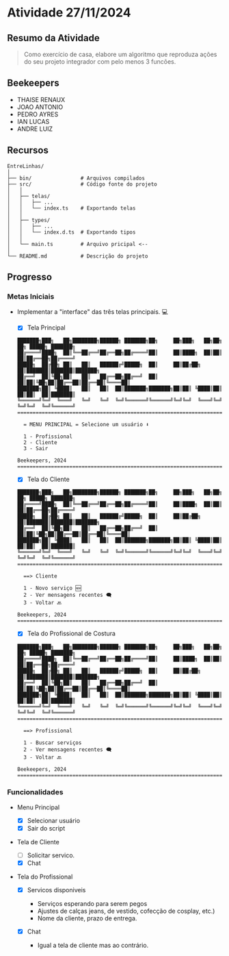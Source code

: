 <!-- markdownlint-disable MD013 -->

# Atividade 27/11/2024

## Resumo da Atividade

> Como exercício de casa, elabore um algoritmo que reproduza ações do seu projeto
> integrador com pelo menos 3 funcões.

## Beekeepers

- THAISE RENAUX
- JOAO ANTONIO
- PEDRO AYRES
- IAN LUCAS
- ANDRE LUIZ

## Recursos

```plaintext
EntreLinhas/
│
├── bin/                # Arquivos compilados
├── src/                # Código fonte do projeto
│   │
│   ├── telas/
│   │   ├── ...
│   │   └── index.ts    # Exportando telas
│   │
│   ├── types/
│   │   ├── ...
│   │   └── index.d.ts  # Exportando tipos
│   │
│   └── main.ts         # Arquivo pricipal <--
│
└── README.md           # Descrição do projeto
```

## Progresso

### Metas Iniciais

- Implementar a "interface" das três telas principais. 💻

  - [x] Tela Principal

  ```plaintext
  ███████╗███╗   ██╗████████╗██████╗ ███████╗██╗     ██╗███╗   ██╗██╗  ██╗ █████╗ ███████╗
  ██╔════╝████╗  ██║╚══██╔══╝██╔══██╗██╔════╝██║     ██║████╗  ██║██║  ██║██╔══██╗██╔════╝
  █████╗  ██╔██╗ ██║   ██║   ██████╔╝█████╗  ██║     ██║██╔██╗ ██║███████║███████║███████╗
  ██╔══╝  ██║╚██╗██║   ██║   ██╔══██╗██╔══╝  ██║     ██║██║╚██╗██║██╔══██║██╔══██║╚════██║
  ███████╗██║ ╚████║   ██║   ██║  ██║███████╗███████╗██║██║ ╚████║██║  ██║██║  ██║███████║
  ╚══════╝╚═╝  ╚═══╝   ╚═╝   ╚═╝  ╚═╝╚══════╝╚══════╝╚═╝╚═╝  ╚═══╝╚═╝  ╚═╝╚═╝  ╚═╝╚══════╝
  ========================================================================================

    = MENU PRINCIPAL = Selecione um usuário ⬇️

    1 - Profissional
    2 - Cliente
    3 - Sair
                                                                          Beekeepers, 2024
  ========================================================================================
  ```

  - [x] Tela do Cliente

  ```plaintext
  ███████╗███╗   ██╗████████╗██████╗ ███████╗██╗     ██╗███╗   ██╗██╗  ██╗ █████╗ ███████╗
  ██╔════╝████╗  ██║╚══██╔══╝██╔══██╗██╔════╝██║     ██║████╗  ██║██║  ██║██╔══██╗██╔════╝
  █████╗  ██╔██╗ ██║   ██║   ██████╔╝█████╗  ██║     ██║██╔██╗ ██║███████║███████║███████╗
  ██╔══╝  ██║╚██╗██║   ██║   ██╔══██╗██╔══╝  ██║     ██║██║╚██╗██║██╔══██║██╔══██║╚════██║
  ███████╗██║ ╚████║   ██║   ██║  ██║███████╗███████╗██║██║ ╚████║██║  ██║██║  ██║███████║
  ╚══════╝╚═╝  ╚═══╝   ╚═╝   ╚═╝  ╚═╝╚══════╝╚══════╝╚═╝╚═╝  ╚═══╝╚═╝  ╚═╝╚═╝  ╚═╝╚══════╝
  ========================================================================================

    ==> Cliente

    1 - Novo serviço 🆕
    2 - Ver mensagens recentes 🗨️
    3 - Voltar 🔙
                                                                          Beekeepers, 2024
  ========================================================================================
  ```

  - [x] Tela do Profissional de Costura

  ```plaintext
  ███████╗███╗   ██╗████████╗██████╗ ███████╗██╗     ██╗███╗   ██╗██╗  ██╗ █████╗ ███████╗
  ██╔════╝████╗  ██║╚══██╔══╝██╔══██╗██╔════╝██║     ██║████╗  ██║██║  ██║██╔══██╗██╔════╝
  █████╗  ██╔██╗ ██║   ██║   ██████╔╝█████╗  ██║     ██║██╔██╗ ██║███████║███████║███████╗
  ██╔══╝  ██║╚██╗██║   ██║   ██╔══██╗██╔══╝  ██║     ██║██║╚██╗██║██╔══██║██╔══██║╚════██║
  ███████╗██║ ╚████║   ██║   ██║  ██║███████╗███████╗██║██║ ╚████║██║  ██║██║  ██║███████║
  ╚══════╝╚═╝  ╚═══╝   ╚═╝   ╚═╝  ╚═╝╚══════╝╚══════╝╚═╝╚═╝  ╚═══╝╚═╝  ╚═╝╚═╝  ╚═╝╚══════╝
  ========================================================================================

    ==> Profissional

    1 - Buscar serviços
    2 - Ver mensagens recentes 🗨️
    3 - Voltar 🔙
                                                                         Beekeepers, 2024
  ========================================================================================
  ```

### Funcionalidades

- Menu Principal

  - [x] Selecionar usuário
  - [x] Sair do script

- Tela de Cliente

  - [ ] Solicitar servico.
  - [x] Chat

- Tela do Profissional

  - [x] Servicos disponiveis

    - Serviços esperando para serem pegos
    - Ajustes de calças jeans, de vestido, cofecção de cosplay, etc.)
    - Nome da cliente, prazo de entrega.

  - [x] Chat

    - Igual a tela de cliente mas ao contrário.
